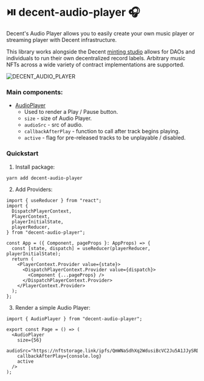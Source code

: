# ⏯️ decent-audio-player 🎧

Decent's Audio Player allows you to easily create your own music player or streaming player with Decent infrastructure.

This library works alongside the Decent [minting studio](https://hq.decent.xyz/) allows for DAOs and individuals to run their own decentralized record labels. Arbitrary music NFTs across a wide variety of contract implementations are supported.

![DECENT_AUDIO_PLAYER](https://user-images.githubusercontent.com/23249402/201524220-eaa1c4d4-f24c-409d-9cee-bcaf40c66f0c.gif)

### Main components:

- [AudioPlayer](https://github.com/SweetmanTech/audio-player/blob/main/src/audio-player/AudioPlayer.tsx)
  - Used to render a Play / Pause button.
  - `size` - size of Audio Player.
  - `audioSrc` - src of audio.
  - `callbackAfterPlay` - function to call after track begins playing.
  - `active` - flag for pre-released tracks to be unplayable / disabled.

### Quickstart

1. Install package:

```bash
yarn add decent-audio-player
```

2. Add Providers:

```tsx
import { useReducer } from "react";
import {
  DispatchPlayerContext,
  PlayerContext,
  playerInitialState,
  playerReducer,
} from "decent-audio-player";

const App = ({ Component, pageProps }: AppProps) => {
  const [state, dispatch] = useReducer(playerReducer, playerInitialState);
  return (
    <PlayerContext.Provider value={state}>
      <DispatchPlayerContext.Provider value={dispatch}>
        <Component {...pageProps} />
      </DispatchPlayerContext.Provider>
    </PlayerContext.Provider>
  );
};
```

3. Render a simple Audio Player:

```tsx
import { AudioPlayer } from "decent-audio-player";

export const Page = () => (
  <AudioPlayer
    size={56}
    audioSrc="https://nftstorage.link/ipfs/QmWNaSdhXq2WdusiBcVC2Ju5A1JJySRDVNrQMEBGcaazvC"
    callbackAfterPlay={console.log}
    active
  />
);
```
